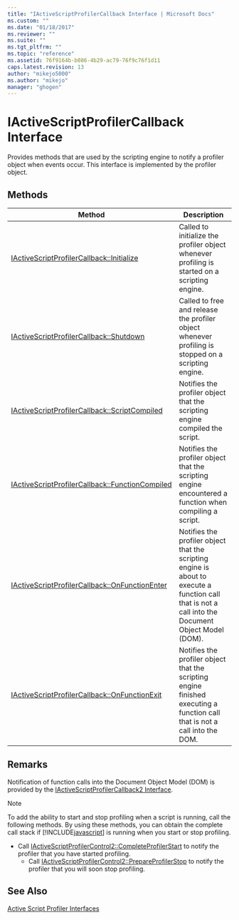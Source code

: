 ```yaml
---
title: "IActiveScriptProfilerCallback Interface | Microsoft Docs"
ms.custom: ""
ms.date: "01/18/2017"
ms.reviewer: ""
ms.suite: ""
ms.tgt_pltfrm: ""
ms.topic: "reference"
ms.assetid: 76f9164b-b086-4b29-ac79-76f9c76f1d11
caps.latest.revision: 13
author: "mikejo5000"
ms.author: "mikejo"
manager: "ghogen"
---
```

# IActiveScriptProfilerCallback Interface
Provides methods that are used by the scripting engine to notify a profiler object when events occur. This interface is implemented by the profiler object.  
  
## Methods  
  
|Method|Description|  
|------------|-----------------|  
|[IActiveScriptProfilerCallback::Initialize](../../winscript/reference/iactivescriptprofilercallback-initialize.md)|Called to initialize the profiler object whenever profiling is started on a scripting engine.|  
|[IActiveScriptProfilerCallback::Shutdown](../../winscript/reference/iactivescriptprofilercallback-shutdown.md)|Called to free and release the profiler object whenever profiling is stopped on a scripting engine.|  
|[IActiveScriptProfilerCallback::ScriptCompiled](../../winscript/reference/iactivescriptprofilercallback-scriptcompiled.md)|Notifies the profiler object that the scripting engine compiled the script.|  
|[IActiveScriptProfilerCallback::FunctionCompiled](../../winscript/reference/iactivescriptprofilercallback-functioncompiled.md)|Notifies the profiler object that the scripting engine encountered a function when compiling a script.|  
|[IActiveScriptProfilerCallback::OnFunctionEnter](../../winscript/reference/iactivescriptprofilercallback-onfunctionenter.md)|Notifies the profiler object that the scripting engine is about to execute a function call that is not a call into the Document Object Model (DOM).|  
|[IActiveScriptProfilerCallback::OnFunctionExit](../../winscript/reference/iactivescriptprofilercallback-onfunctionexit.md)|Notifies the profiler object that the scripting engine finished executing a function call that is not a call into the DOM.|  
  
## Remarks  
 Notification of function calls into the Document Object Model (DOM) is provided by the [IActiveScriptProfilerCallback2 Interface](../../winscript/reference/iactivescriptprofilercallback2-interface.md).  
  
> [!NOTE]
>  To add the ability to start and stop profiling when a script is running, call the following methods. By using these methods, you can obtain the complete call stack if [!INCLUDE[javascript](../../javascript/includes/javascript-md.md)] is running when you start or stop profiling.  
> 
> - Call [IActiveScriptProfilerControl2::CompleteProfilerStart](../../winscript/reference/iactivescriptprofilercontrol2-completeprofilerstart.md) to notify the profiler that you have started profiling.  
>   - Call [IActiveScriptProfilerControl2::PrepareProfilerStop](../../winscript/reference/iactivescriptprofilercontrol2-prepareprofilerstop.md) to notify the profiler that you will soon stop profiling.  
  
## See Also  
 [Active Script Profiler Interfaces](../../winscript/reference/active-script-profiler-interfaces.md)